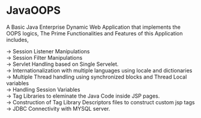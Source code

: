 # JavaOOPS
A Basic Java Enterprise Dynamic Web Application that implements the OOPS logics, The Prime Functionalities and Features of this Application includes,

 -> Session Listener Manipulations  
 -> Session Filter Manipulations  
 -> Servlet Handling based on Single Servelet.  
 -> Internationalization with multiple languages using locale and dictionaries  
 -> Multiple Thread handling using synchronized blocks and Thread Local variables   
 -> Handling Session Variables  
 -> Tag Libraries to eleminate the Java Code inside JSP pages.  
 -> Construction of Tag Library Descriptors files to construct custom jsp tags   
 -> JDBC Connectivity with MYSQL server.   
 
